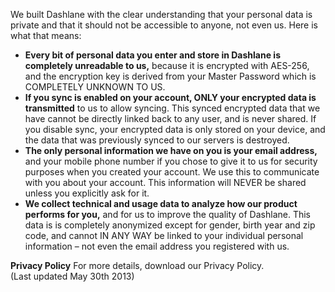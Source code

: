 We built Dashlane with the clear understanding that your personal data is private and that it should not be accessible to anyone, not even us. Here is what that means:  
  

*   **Every bit of personal data you enter and store in Dashlane is completely unreadable to us,** because it is encrypted with AES-256, and the encryption key is derived from your Master Password which is COMPLETELY UNKNOWN TO US.
*   **If you sync is enabled on your account, ONLY your encrypted data is transmitted** to us to allow syncing. This synced encrypted data that we have cannot be directly linked back to any user, and is never shared. If you disable sync, your encrypted data is only stored on your device, and the data that was previously synced to our servers is destroyed.
*   **The only personal information we have on you is your email address,** and your mobile phone number if you chose to give it to us for security purposes when you created your account. We use this to communicate with you about your account. This information will NEVER be shared unless you explicitly ask for it.
*   **We collect technical and usage data to analyze how our product performs for you,** and for us to improve the quality of Dashlane. This data is is completely anonymized except for gender, birth year and zip code, and cannot IN ANY WAY be linked to your individual personal information – not even the email address you registered with us.

  
**Privacy Policy** For more details, download our Privacy Policy.  
(Last updated May 30th 2013)